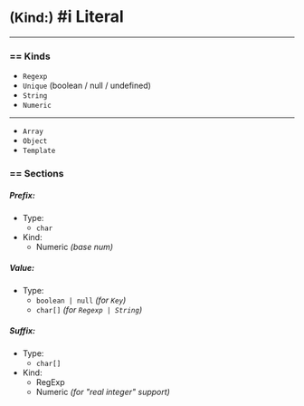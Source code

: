 # <small>(Kind:)</small> \#i Literal
---

### == Kinds
- `Regexp`
- `Unique` (boolean / null / undefined)
- `String`
- `Numeric`
---
- `Array`
- `Object`
- `Template`


### == Sections
##### *Prefix*:
+ Type:
    - `char`
+ Kind:
    - Numeric *(base num)*

##### *Value*:
+ Type:
    - `boolean | null` *(for `Key`)*
    - `char[]` *(for `Regexp | String`)*

##### *Suffix*:
+ Type:
    - `char[]`
+ Kind:
    - RegExp
    - Numeric *(for "real integer" support)*
